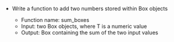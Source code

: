 - Write a function to add two numbers stored within Box<T> objects
  - Function name: sum_boxes
  - Input: two Box<T> objects, where T is a numeric value
  - Output: Box<T> containing the sum of the two input values